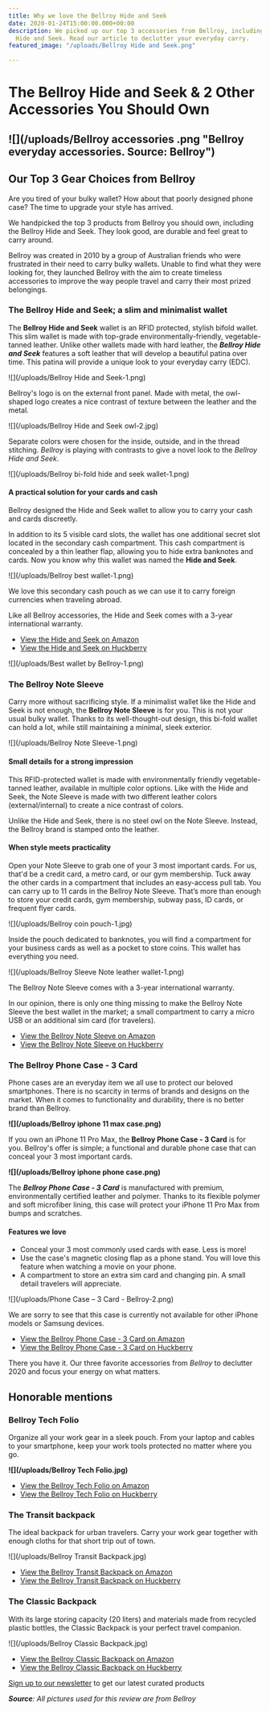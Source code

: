 ```yaml
---
title: Why we love the Bellroy Hide and Seek
date: 2020-01-24T15:00:00.000+00:00
description: We picked up our top 3 accessories from Bellroy, including the Bellroy
  Hide and Seek. Read our article to declutter your everyday carry.
featured_image: "/uploads/Bellroy Hide and Seek.png"

---
```

# The Bellroy Hide and Seek & 2 Other Accessories You Should Own

## ![](/uploads/Bellroy accessories .png "Bellroy everyday accessories. Source: Bellroy")

## Our Top 3 Gear Choices from Bellroy

Are you tired of your bulky wallet? How about that poorly designed phone case? The time to upgrade your style has arrived.

We handpicked the top 3 products from Bellroy you should own, including the Bellroy Hide and Seek. They look good, are durable and feel great to carry around.

Bellroy was created in 2010 by a group of Australian friends who were frustrated in their need to carry bulky wallets. Unable to find what they were looking for, they launched Bellroy with the aim to create timeless accessories to improve the way people travel and carry their most prized belongings.

### The Bellroy Hide and Seek; a slim and minimalist wallet

The **Bellroy Hide and Seek** wallet is an RFID protected, stylish bifold wallet. This slim wallet is made with top-grade environmentally-friendly, vegetable-tanned leather. Unlike other wallets made with hard leather, the **_Bellroy Hide and Seek_** features a soft leather that will develop a beautiful patina over time. This patina will provide a unique look to your everyday carry (EDC).

![](/uploads/Bellroy Hide and Seek-1.png)

Bellroy's logo is on the external front panel. Made with metal, the owl-shaped logo creates a nice contrast of texture between the leather and the metal.

![](/uploads/Bellroy Hide and Seek owl-2.jpg)

Separate colors were chosen for the inside, outside, and in the thread stitching. _Bellroy_ is playing with contrasts to give a novel look to the _Bellroy_ _Hide and Seek_.

![](/uploads/Bellroy bi-fold hide and seek wallet-1.png)

#### A practical solution for your cards and cash

Bellroy designed the Hide and Seek wallet to allow you to carry your cash and cards discreetly.

In addition to its 5 visible card slots, the wallet has one additional secret slot located in the secondary cash compartment. This cash compartment is concealed by a thin leather flap, allowing you to hide extra banknotes and cards. Now you know why this wallet was named the **Hide and Seek**.

![](/uploads/Bellroy best wallet-1.png)

We love this secondary cash pouch as we can use it to carry foreign currencies when traveling abroad.

Like all Bellroy accessories, the Hide and Seek comes with a 3-year international warranty.

* [View the Hide and Seek on Amazon](https://amzn.to/38XLhxt)
* [View the Hide and Seek on Huckberry](https://www.idevaffiliate.com/31555/idevaffiliate.php?id=1309&url=37766 "Hide and Seek")

![](/uploads/Best wallet by Bellroy-1.png)

### The Bellroy Note Sleeve

Carry more without sacrificing style. If a minimalist wallet like the Hide and Seek is not enough, the **Bellroy Note Sleeve** is for you. This is not your usual bulky wallet. Thanks to its well-thought-out design, this bi-fold wallet can hold a lot, while still maintaining a minimal, sleek exterior.

![](/uploads/Bellroy Note Sleeve-1.png)

#### Small details for a strong impression

This RFID-protected wallet is made with environmentally friendly vegetable-tanned leather, available in multiple color options. Like with the Hide and Seek, the Note Sleeve is made with two different leather colors (external/internal) to create a nice contrast of colors.

Unlike the Hide and Seek, there is no steel owl on the Note Sleeve. Instead, the Bellroy brand is stamped onto the leather.

#### When style meets practicality

Open your Note Sleeve to grab one of your 3 most important cards. For us, that'd be a credit card, a metro card, or our gym membership. Tuck away the other cards in a compartment that includes an easy-access pull tab. You can carry up to 11 cards in the Bellroy Note Sleeve. That’s more than enough to store your credit cards, gym membership, subway pass, ID cards, or frequent flyer cards.

![](/uploads/Bellroy coin pouch-1.jpg)

Inside the pouch dedicated to banknotes, you will find a compartment for your business cards as well as a pocket to store coins. This wallet has everything you need.

![](/uploads/Bellroy Sleeve Note leather wallet-1.png)

The Bellroy Note Sleeve comes with a 3-year international warranty.

In our opinion, there is only one thing missing to make the Bellroy Note Sleeve the best wallet in the market; a small compartment to carry a micro USB or an additional sim card (for travelers).

* [View the Bellroy Note Sleeve on Amazon](https://amzn.to/2OfeJHp)
* [View the Bellroy Note Sleeve on Huckberry](https://www.idevaffiliate.com/31555/idevaffiliate.php?id=1309&url=37767 "Note Sleeve")

### The Bellroy Phone Case - 3 Card

Phone cases are an everyday item we all use to protect our beloved smartphones. There is no scarcity in terms of brands and designs on the market. When it comes to functionality and durability, there is no better brand than Bellroy.

**![](/uploads/Bellroy iphone 11 max case.png)**

If you own an iPhone 11 Pro Max, the **Bellroy Phone Case - 3 Card** is for you. Bellroy's offer is simple; a functional and durable phone case that can conceal your 3 most important cards.

**![](/uploads/Bellroy iphone phone case.png)**

The **_Bellroy Phone Case - 3 Card_** is manufactured with premium, environmentally certified leather and polymer. Thanks to its flexible polymer and soft microfiber lining, this case will protect your iPhone 11 Pro Max from bumps and scratches.

#### Features we love

* Conceal your 3 most commonly used cards with ease. Less is more!
* Use the case's magnetic closing flap as a phone stand. You will love this feature when watching a movie on your phone.
* A compartment to store an extra sim card and changing pin. A small detail travelers will appreciate.

![](/uploads/Phone Case – 3 Card - Bellroy-2.png)

We are sorry to see that this case is currently not available for other iPhone models or Samsung devices.

* [View the Bellroy Phone Case - 3 Card on Amazon](https://amzn.to/2Se46We)
* [View the Bellroy Phone Case - 3 Card on Huckberry](https://www.idevaffiliate.com/31555/idevaffiliate.php?id=1309&url=37768 "Bellroy Phone Case")

There you have it. Our three favorite accessories from _Bellroy_ to declutter 2020 and focus your energy on what matters.

## Honorable mentions

### Bellroy Tech Folio

Organize all your work gear in a sleek pouch. From your laptop and cables to your smartphone, keep your work tools protected no matter where you go.

**![](/uploads/Bellroy Tech Folio.jpg)**

* [View the Bellroy Tech Folio on Amazon](https://amzn.to/2ubgm1V)
* [View the Bellroy Tech Folio on Huckberry](https://www.idevaffiliate.com/31555/idevaffiliate.php?id=1309&url=37769 "Tech Folio Bellroy")

### The Transit backpack

The ideal backpack for urban travelers. Carry your work gear together with enough cloths for that short trip out of town.

![](/uploads/Bellroy Transit Backpack.jpg)

* [View the Bellroy Transit Backpack on Amazon](https://amzn.to/2uUm7RK)
* [View the Bellroy Transit Backpack on Huckberry](https://www.idevaffiliate.com/31555/idevaffiliate.php?id=1309&url=37770 "Transit Backpack Bellroy")

### The Classic Backpack

With its large storing capacity (20 liters) and materials made from recycled plastic bottles, the Classic Backpack is your perfect travel companion.

![](/uploads/Bellroy Classic Backpack.jpg)

* [View the Bellroy Classic Backpack on Amazon](https://amzn.to/2Ola1bf)
* [View the Bellroy Classic Backpack on Huckberry](https://www.idevaffiliate.com/31555/idevaffiliate.php?id=1309&url=37771 "Bellroy Classic Backpack")

[Sign up to our newsletter](https://www.subscribepage.com/dripdesignsignup "Drip Design Newsletter") to get our latest curated products

**_Source_**_: All pictures used for this review are from Bellroy_